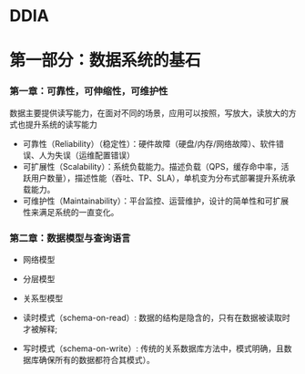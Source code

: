 # DDIA

# 第一部分：数据系统的基石

### 第一章：可靠性，可伸缩性，可维护性

数据主要提供读写能力，在面对不同的场景，应用可以按照，写放大，读放大的方式也提升系统的读写能力

* 可靠性（Reliability）（稳定性）：硬件故障（硬盘/内存/网络故障）、软件错误、人为失误（运维配置错误）
* 可扩展性（Scalability）：系统负载能力。描述负载（QPS，缓存命中率，活跃用户数量），描述性能（吞吐、TP、SLA），单机变为分布式部署提升系统承载能力。
* 可维护性（Maintainability）：平台监控、运营维护，设计的简单性和可扩展性来满足系统的一直变化。


### 第二章：数据模型与查询语言

* 网络模型
* 分层模型
* 关系型模型

* 读时模式（schema-on-read）: 数据的结构是隐含的，只有在数据被读取时才被解释;
* 写时模式（schema-on-write）: 传统的关系数据库方法中，模式明确，且数据库确保所有的数据都符合其模式）。

